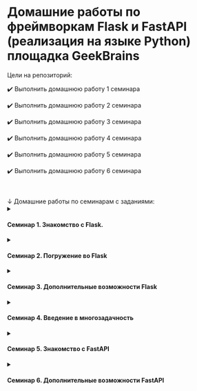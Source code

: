 # Домашние работы по фреймворкам Flask и FastAPI (реализация на языке Python) площадка GeekBrains

<summary>Цели на репозиторий:</summary>
<p>

✔️ Выполнить домашнюю работу 1 семинара
  
✔️ Выполнить домашнюю работу 2 семинара

✔️ Выполнить домашнюю работу 3 семинара
  
✔️ Выполнить домашнюю работу 4 семинара

✔️ Выполнить домашнюю работу 5 семинара

✔️ Выполнить домашнюю работу 6 семинара

</p>

<br>
<br>
↓ Домашние работы по семинарам с заданиями:

<details><summary><h4>Семинар 1. Знакомство с Flask.</h4></summary>

✔️ Создать базовый шаблон для интернет-магазина, содержащий общие элементы дизайна (шапка, меню, подвал), и дочерние шаблоны для страниц категорий товаров и отдельных товаров. Например, создать страницы «Одежда», «Обувь» и «Куртка», используя базовый шаблон.

</details>

<details><summary><h4>Семинар 2. Погружение во Flask</h4></summary>

✔️ Создать страницу, на которой будет форма для ввода имени и электронной почты, при отправке которой будет создан cookie-файл с данными пользователя, а также будет произведено перенаправление на страницу приветствия, где будет отображаться имя пользователя.
На странице приветствия должна быть кнопка «Выйти», при нажатии на которую будет удалён cookie-файл с данными пользователя и произведено перенаправление на страницу ввода имени и электронной почты.

</details>

<details><summary><h4>Семинар 3. Дополнительные возможности Flask</h4></summary>

✔️ Создать форму для регистрации пользователей на сайте. Форма должна содержать поля "Имя", "Фамилия", "Email", "Пароль" и кнопку "Зарегистрироваться". При отправке формы данные должны сохраняться в базе данных, а пароль должен быть зашифрован.

</details>

<details><summary><h4>Семинар 4. Введение в многозадачность</h4></summary>

✔️ Написать программу, которая скачивает изображения с заданных URL-адресов и сохраняет их на диск. Каждое изображение должно сохраняться в отдельном файле, название которого соответствует названию изображения в URL-адресе.
  
Например, URL-адрес: https://example/images/image1.jpg -> файл на диске: image1.jpg

✔️ Программа должна использовать многопоточный, многопроцессорный и асинхронный подходы.

✕ Программа должна иметь возможность задавать список URL-адресов через аргументы командной строки.

✔️ Программа должна выводить в консоль информацию о времени скачивания каждого изображения и общем времени выполнения программы.

</details>

<details><summary><h4>Семинар 5. Знакомство с FastAPI</h4></summary>

✔️ Необходимо создать API для управления списком задач. Каждая задача должна содержать заголовок и описание. Для каждой задачи должна быть возможность указать статус (выполнена/не выполнена).

API должен содержать следующие конечные точки:

* GET /tasks — возвращает список всех задач.

* GET /tasks/{id} — возвращает задачу с указанным идентификатором.

* POST /tasks — добавляет новую задачу.

* PUT /tasks/{id} — обновляет задачу с указанным идентификатором.

* DELETE /tasks/{id} — удаляет задачу с указанным идентификатором.

Для каждой конечной точки необходимо проводить валидацию данных запроса и ответа. Для этого использовать библиотеку Pydantic.

</details>

<details><summary><h4>Семинар 6. Дополнительные возможности FastAPI</h4></summary>

✔️ Необходимо создать базу данных для интернет-магазина. База данных должна состоять из трёх таблиц: товары, заказы и пользователи.
- Таблица «Товары» должна содержать информацию о доступных товарах, их описаниях и ценах.
- Таблица «Заказы» должна содержать информацию о заказах, сделанных пользователями.
- Таблица «Пользователи» должна содержать информацию о зарегистрированных пользователях магазина.
- Таблица пользователей должна содержать следующие поля: id (PRIMARY KEY), имя, фамилия, адрес электронной почты и пароль.
- Таблица заказов должна содержать следующие поля: id (PRIMARY KEY), id пользователя (FOREIGN KEY), id товара (FOREIGN KEY), дата заказа и статус заказа.
- Таблица товаров должна содержать следующие поля: id (PRIMARY KEY), название, описание и цена.

✔️ Создайте модели pydantic для получения новых данных и возврата существующих в БД для каждой из трёх таблиц.

✔️ Реализуйте CRUD операции для каждой из таблиц через создание маршрутов, REST API.

</details>
